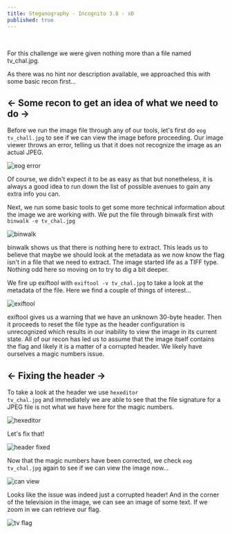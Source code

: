 ```yaml
---
title: Steganography - Incognito 3.0 - xD
published: true
---
```

&nbsp;

For this challenge we were given nothing more than a file named tv_chal.jpg.

As there was no hint nor description available, we approached this with some basic recon first...
<br>

## <- Some recon to get an idea of what we need to do ->

Before we run the image file through any of our tools, let's first do <code>eog tv_chall.jpg</code> to see if we can view the image before proceeding. Our image viewer throws 
an error, telling us that it does not recognize the image as an actual JPEG. 

![eog error](https://user-images.githubusercontent.com/104336820/165018827-0ee7e2c9-7103-478c-b879-91b24dc34044.png)

Of course, we didn't expect it to be as easy as that but nonetheless, it is always a good idea to run down the list of possible avenues to gain any extra info you can.
                

Next, we run some basic tools to get some more technical information about the image we are working with. We put the file through binwalk first with <code>binwalk -e tv_chal.jpg</code>

![binwalk](https://user-images.githubusercontent.com/104336820/165020194-2a2a0689-4478-4fd9-bf4f-2de5ef113c02.png)

binwalk shows us that there is nothing here to extract. This leads us to believe that maybe we should look at the metadata 
as we now know the flag isn't in a file that we need to extract. The image started life as a TIFF type. Nothing odd here so moving on to try to dig a bit deeper.

We fire up exiftool with <code>exiftool -v tv_chal.jpg</code> to take a look at the metadata of the file. 
Here we find a couple of things of interest...

![exiftool](https://user-images.githubusercontent.com/104336820/165020443-d386a41f-2448-4eb6-9ff2-6ac16eeab562.png)

exiftool gives us a warning that we have an unknown 30-byte header. Then it proceeds to reset the file type as the header configuration is unrecognized which results in our inability to view the image in its current state. All of our recon has led us to assume that the image itself contains the flag and likely it is a matter of a corrupted header. We likely have ourselves a magic numbers issue.


## <- Fixing the header ->

To take a look at the header we use <code>hexeditor tv_chal.jpg</code> and immediately we are able to see that the file signature for a JPEG file is not what we have here for the magic numbers. 

![hexeditor](https://user-images.githubusercontent.com/104336820/165021657-cf2d5924-f090-44e5-bf89-538d467d63f1.png)

Let's fix that!

![header fixed](https://user-images.githubusercontent.com/104336820/165021788-104b16c0-89cf-47d2-83b0-679c987cc082.png)

Now that the magic numbers have been corrected, we check <code>eog tv_chal.jpg</code> again to see if we can view the image now...

![can view](https://user-images.githubusercontent.com/104336820/165021971-5fc73c3a-71a8-49e8-8eeb-bc2ae8cb63bd.png)

Looks like the issue was indeed just a corrupted header! And in the corner of the television in the image, we can see an image of some text. If we zoom in we can retrieve our flag.

![tv flag](https://user-images.githubusercontent.com/104336820/165022223-d28d0fc8-9ca7-40bd-88f4-7e771656f216.png)